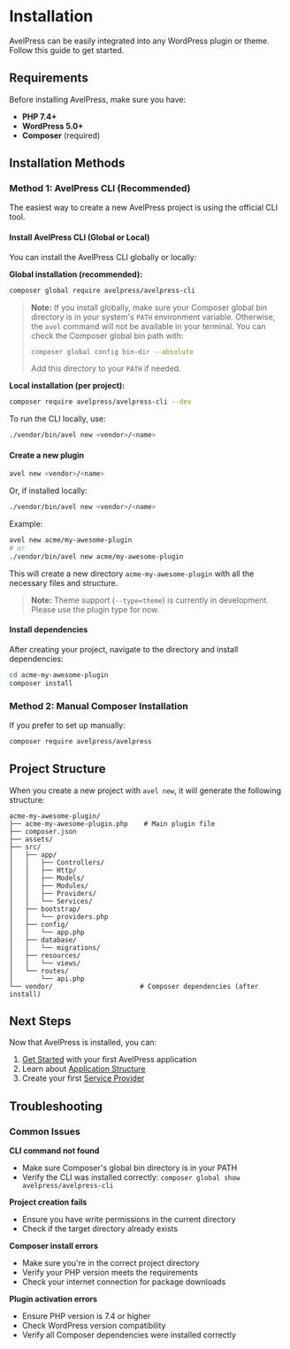 # Installation

AvelPress can be easily integrated into any WordPress plugin or theme. Follow this guide to get started.

## Requirements

Before installing AvelPress, make sure you have:

- **PHP 7.4+**
- **WordPress 5.0+**
- **Composer** (required)

## Installation Methods

### Method 1: AvelPress CLI (Recommended)

The easiest way to create a new AvelPress project is using the official CLI tool.


#### Install AvelPress CLI (Global or Local)

You can install the AvelPress CLI globally or locally:

**Global installation (recommended):**

```bash
composer global require avelpress/avelpress-cli
```

> **Note:** If you install globally, make sure your Composer global bin directory is in your system's `PATH` environment variable. Otherwise, the `avel` command will not be available in your terminal. You can check the Composer global bin path with:
> 
> ```bash
> composer global config bin-dir --absolute
> ```
> 
> Add this directory to your `PATH` if needed.

**Local installation (per project):**

```bash
composer require avelpress/avelpress-cli --dev
```

To run the CLI locally, use:

```bash
./vendor/bin/avel new <vendor>/<name>
```


#### Create a new plugin

```bash
avel new <vendor>/<name>
```

Or, if installed locally:

```bash
./vendor/bin/avel new <vendor>/<name>
```

Example:

```bash
avel new acme/my-awesome-plugin
# or
./vendor/bin/avel new acme/my-awesome-plugin
```

This will create a new directory `acme-my-awesome-plugin` with all the necessary files and structure.

> **Note:** Theme support (`--type=theme`) is currently in development. Please use the plugin type for now.

#### Install dependencies

After creating your project, navigate to the directory and install dependencies:

```bash
cd acme-my-awesome-plugin
composer install
```

### Method 2: Manual Composer Installation

If you prefer to set up manually:

```bash
composer require avelpress/avelpress
```

## Project Structure

When you create a new project with `avel new`, it will generate the following structure:

```
acme-my-awesome-plugin/
├── acme-my-awesome-plugin.php    # Main plugin file
├── composer.json
├── assets/
├── src/
│   ├── app/
│   │   ├── Controllers/
│   │   ├── Http/
│   │   ├── Models/
│   │   ├── Modules/
│   │   ├── Providers/
│   │   └── Services/
│   ├── bootstrap/
│   │   └── providers.php
│   ├── config/
│   │   └── app.php
│   ├── database/
│   │   └── migrations/
│   ├── resources/
│   │   └── views/
│   └── routes/
│       └── api.php
└── vendor/                      # Composer dependencies (after install)
```
## Next Steps

Now that AvelPress is installed, you can:

1. [Get Started](/guide/getting-started) with your first AvelPress application
2. Learn about [Application Structure](/guide/core/application-structure)
3. Create your first [Service Provider](/guide/core/service-providers)

## Troubleshooting

### Common Issues

**CLI command not found**

- Make sure Composer's global bin directory is in your PATH
- Verify the CLI was installed correctly: `composer global show avelpress/avelpress-cli`

**Project creation fails**

- Ensure you have write permissions in the current directory
- Check if the target directory already exists

**Composer install errors**

- Make sure you're in the correct project directory
- Verify your PHP version meets the requirements
- Check your internet connection for package downloads

**Plugin activation errors**

- Ensure PHP version is 7.4 or higher
- Check WordPress version compatibility
- Verify all Composer dependencies were installed correctly

